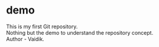 # demo
This is my first Git repository.
<br>
Nothing but the demo to understand the repository concept.
<br>
Author - Vaidik.
